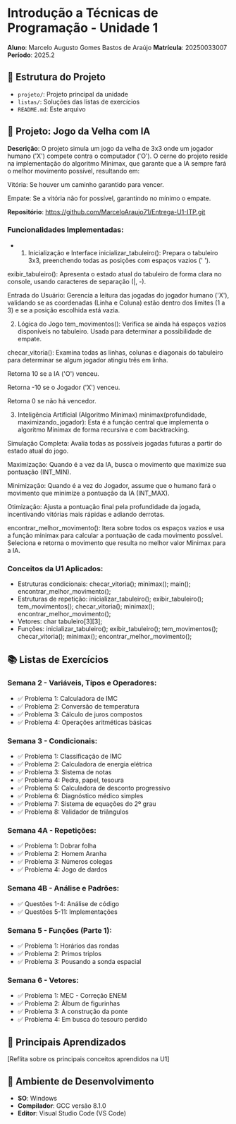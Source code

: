 # Introdução a Técnicas de Programação - Unidade 1

**Aluno**: Marcelo Augusto Gomes Bastos de Araújo
**Matrícula**: 20250033007
**Período**: 2025.2

## 📁 Estrutura do Projeto

- `projeto/`: Projeto principal da unidade
- `listas/`: Soluções das listas de exercícios
- `README.md`: Este arquivo

## 🚀 Projeto: Jogo da Velha com IA

**Descrição**: O projeto simula um jogo da velha de 3x3 onde um jogador humano ('X') compete contra o computador ('O'). O cerne do projeto reside na implementação do algoritmo Minimax, que garante que a IA sempre fará o melhor movimento possível, resultando em:

Vitória: Se houver um caminho garantido para vencer.

Empate: Se a vitória não for possível, garantindo no mínimo o empate.

**Repositório**: https://github.com/MarceloAraujo71/Entrega-U1-ITP.git

### Funcionalidades Implementadas:
- 1. Inicialização e Interface
inicializar_tabuleiro(): Prepara o tabuleiro 3x3, preenchendo todas as posições com espaços vazios (' ').

exibir_tabuleiro(): Apresenta o estado atual do tabuleiro de forma clara no console, usando caracteres de separação (|, -).

Entrada do Usuário: Gerencia a leitura das jogadas do jogador humano ('X'), validando se as coordenadas (Linha e Coluna) estão dentro dos limites (1 a 3) e se a posição escolhida está vazia.

2. Lógica do Jogo
tem_movimentos(): Verifica se ainda há espaços vazios disponíveis no tabuleiro. Usada para determinar a possibilidade de empate.

checar_vitoria(): Examina todas as linhas, colunas e diagonais do tabuleiro para determinar se algum jogador atingiu três em linha.

Retorna 10 se a IA ('O') venceu.

Retorna -10 se o Jogador ('X') venceu.

Retorna 0 se não há vencedor.

3. Inteligência Artificial (Algoritmo Minimax)
minimax(profundidade, maximizando_jogador): Esta é a função central que implementa o algoritmo Minimax de forma recursiva e com backtracking.

Simulação Completa: Avalia todas as possíveis jogadas futuras a partir do estado atual do jogo.

Maximização: Quando é a vez da IA, busca o movimento que maximize sua pontuação (INT_MIN).

Minimização: Quando é a vez do Jogador, assume que o humano fará o movimento que minimize a pontuação da IA (INT_MAX).

Otimização: Ajusta a pontuação final pela profundidade da jogada, incentivando vitórias mais rápidas e adiando derrotas.

encontrar_melhor_movimento(): Itera sobre todos os espaços vazios e usa a função minimax para calcular a pontuação de cada movimento possível. Seleciona e retorna o movimento que resulta no melhor valor Minimax para a IA.

### Conceitos da U1 Aplicados:
- Estruturas condicionais: checar_vitoria(); minimax(); main(); encontrar_melhor_movimento();
- Estruturas de repetição: inicializar_tabuleiro(); exibir_tabuleiro(); tem_movimentos(); checar_vitoria(); minimax(); encontrar_melhor_movimento();
- Vetores: char tabuleiro[3][3];
- Funções: inicializar_tabuleiro(); exibir_tabuleiro(); tem_movimentos(); checar_vitoria(); minimax(); encontrar_melhor_movimento();

## 📚 Listas de Exercícios

### Semana 2 - Variáveis, Tipos e Operadores:
- ✅ Problema 1: Calculadora de IMC
- ✅ Problema 2: Conversão de temperatura
- ✅ Problema 3: Cálculo de juros compostos
- ✅ Problema 4: Operações aritméticas básicas

### Semana 3 - Condicionais:
- ✅ Problema 1: Classificação de IMC
- ✅ Problema 2: Calculadora de energia elétrica
- ✅ Problema 3: Sistema de notas
- ✅ Problema 4: Pedra, papel, tesoura
- ✅ Problema 5: Calculadora de desconto progressivo
- ✅ Problema 6: Diagnóstico médico simples
- ✅ Problema 7: Sistema de equações do 2º grau
- ✅ Problema 8: Validador de triângulos

### Semana 4A - Repetições:
- ✅ Problema 1: Dobrar folha
- ✅ Problema 2: Homem Aranha
- ✅ Problema 3: Números colegas
- ✅ Problema 4: Jogo de dardos

### Semana 4B - Análise e Padrões:
- ✅ Questões 1-4: Análise de código
- ✅ Questões 5-11: Implementações

### Semana 5 - Funções (Parte 1):
- ✅ Problema 1: Horários das rondas
- ✅ Problema 2: Primos triplos
- ✅ Problema 3: Pousando a sonda espacial

### Semana 6 - Vetores:
- ✅ Problema 1: MEC - Correção ENEM
- ✅ Problema 2: Álbum de figurinhas
- ✅ Problema 3: A construção da ponte
- ✅ Problema 4: Em busca do tesouro perdido

## 🎯 Principais Aprendizados
[Reflita sobre os principais conceitos aprendidos na U1]

## 🔧 Ambiente de Desenvolvimento
- **SO**: Windows
- **Compilador**: GCC versão 8.1.0
- **Editor**: Visual Studio Code (VS Code)